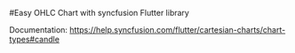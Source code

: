 #Easy OHLC Chart with syncfusion Flutter library 

Documentation: https://help.syncfusion.com/flutter/cartesian-charts/chart-types#candle 

